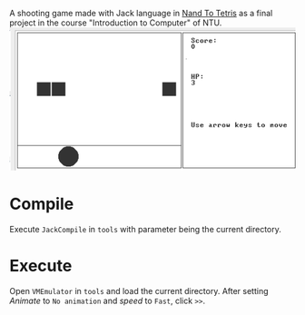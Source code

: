 A shooting game made with Jack language in [Nand To Tetris](https://www.nand2tetris.org/) as a final project in the course "Introduction to Computer" of NTU.  
![](./Pictures/Game.png)

# Compile
Execute `JackCompile` in `tools` with parameter being the current directory.  

# Execute
Open `VMEmulator` in `tools` and load the current directory. After setting *Animate* to `No animation` and *speed* to `Fast`, click `>>`.
